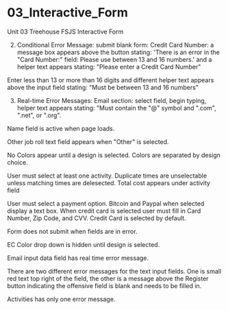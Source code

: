 # 03_Interactive_Form
 Unit 03 Treehouse FSJS Interactive Form

2) Conditional Error Message: submit blank form:
 Credit Card Number: a message box appears above the button stating: 'There is an error in the "Card Number:" field: Please use between 13 and 16 numbers.' and a helper text appears stating: "Please enter a Credit Card Number"

Enter less than 13 or more than 16 digits and different helper text appears above the input field stating: "Must be between 13 and 16 numbers"

3) Real-time Error Messages: Email section: select field, begin typing, helper text appears stating: "Must contain the "@" symbol and ".com", ".net", or ".org".
 




Name field is active when page loads.

Other job roll text field appears when "Other" is selected.

No Colors appear until a design is selected. Colors are separated by design choice.

User must select at least one activity. Duplicate times are unselectable unless matching times are delesected.
Total cost appears under activity field

User must select a payment option. Bitcoin and Paypal when selected display a text box. When credit card is selected user must fill in Card Number, Zip Code, and CVV. Credit Card is selected by default.

Form does not submit when fields are in error.


EC
Color drop down is hidden until design is selected.

Email input data field has real time error message. 

There are two different error messages for the text input fields. One is small red text top right of the field, the other is a message above the Register button indicating the offensive field is blank and needs to be filled in.

Activities has only one error message.